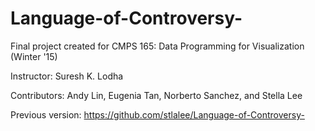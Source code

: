 # Language-of-Controversy-
 
 Final project created for CMPS 165: Data Programming for Visualization (Winter '15)
 
 Instructor: Suresh K. Lodha
 
 Contributors: Andy Lin, Eugenia Tan, Norberto Sanchez, and Stella Lee
 
Previous version: https://github.com/stlalee/Language-of-Controversy-